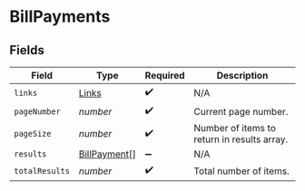 # BillPayments


## Fields

| Field                                               | Type                                                | Required                                            | Description                                         |
| --------------------------------------------------- | --------------------------------------------------- | --------------------------------------------------- | --------------------------------------------------- |
| `links`                                             | [Links](../../models/shared/links.md)               | :heavy_check_mark:                                  | N/A                                                 |
| `pageNumber`                                        | *number*                                            | :heavy_check_mark:                                  | Current page number.                                |
| `pageSize`                                          | *number*                                            | :heavy_check_mark:                                  | Number of items to return in results array.         |
| `results`                                           | [BillPayment](../../models/shared/billpayment.md)[] | :heavy_minus_sign:                                  | N/A                                                 |
| `totalResults`                                      | *number*                                            | :heavy_check_mark:                                  | Total number of items.                              |